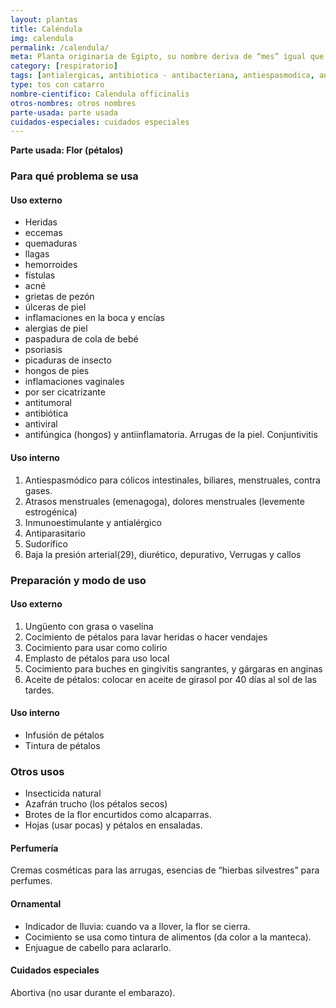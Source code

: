 ```yaml
---
layout: plantas
title: Caléndula
img: calendula
permalink: /calendula/
meta: Planta originaria de Egipto, su nombre deriva de “mes” igual que “calendario”, debido a su larga floración.
category: [respiratorio]
tags: [antialergicas, antibiotica - antibacteriana, antiespasmodica, antiflatulentas, antiinflamatorias antiparasitaria, depurativas - diureticas, hepatobiliares, protectores gastricos]
type: tos con catarro
nombre-cientifico: Calendula officinalis
otros-nombres: otros nombres
parte-usada: parte usada
cuidados-especiales: cuidados especiales
---
```


<b>Parte usada: Flor (pétalos)</b>

<h3>Para qué problema se usa</h3>
<h4>Uso externo</h4>
<ul>
<li>Heridas</li>
<li>eccemas</li>
<li>quemaduras</li>
<li>llagas</li>
<li>hemorroides</li>
<li>fístulas</li>
<li>acné</li>
<li>grietas de pezón</li>
<li>úlceras de piel</li>
<li>inflamaciones en la boca y encías</li>
<li>alergias de piel</li>
<li>paspadura de cola de bebé</li>
<li>psoriasis</li>
<li>picaduras de insecto</li>
<li>hongos de pies</li>
<li>inflamaciones vaginales</li>
<li>por ser cicatrizante</li>
<li>antitumoral</li>
<li>antibiótica</li>
<li>antiviral</li>
<li>antifúngica (hongos) y antiinflamatoria. Arrugas de la piel. Conjuntivitis</li>
</ul>

<h4>Uso interno</h4>
<ol>
<li>Antiespasmódico para cólicos intestinales, biliares, menstruales, contra gases.</li>
<li>Atrasos menstruales (emenagoga), dolores menstruales (levemente estrogénica)</li>
<li>Inmunoestimulante y antialérgico</li>
<li>Antiparasitario</li>
<li>Sudorífico</li>
<li>Baja la presión arterial(29), diurético, depurativo, Verrugas y callos</li>
</ol>


<h3>Preparación y modo de uso</h3>

<h4>Uso externo</h4>
<ol>
<li>Ungüento con grasa o vaselina</li>
<li>Cocimiento de pétalos para lavar heridas o hacer vendajes</li>
<li>Cocimiento para usar como colirio</li>
<li>Emplasto de pétalos para uso local</li>
<li>Cocimiento para buches en gingivitis sangrantes, y gárgaras en anginas</li>
<li>Aceite de pétalos: colocar en aceite de girasol por 40 días al sol de las tardes.</li>
</ol>

<h4>Uso interno</h4>
<ul>
<li>Infusión de pétalos</li>
<li>Tintura de pétalos</li>
</ul>

<h3>Otros usos</h3>
<ul>
<li>Insecticida natural</li>
<li>Azafrán trucho (los pétalos secos)</li>
<li>Brotes de la flor encurtidos como alcaparras.</li>
<li>Hojas (usar pocas) y pétalos en ensaladas.</li>
</ul>

<h4>Perfumería</h4>
Cremas cosméticas para las arrugas, esencias de “hierbas silvestres” para perfumes.

<h4>Ornamental</h4>
<ul>
<li>Indicador de lluvia: cuando va a llover, la flor se cierra.</li>
<li>Cocimiento se usa como tintura de alimentos (da color a la manteca).</li>
<li>Enjuague de cabello para aclararlo.</li>
</ul>

<h4>Cuidados especiales</h4>
<p>
Abortiva (no usar durante el embarazo).
</p>